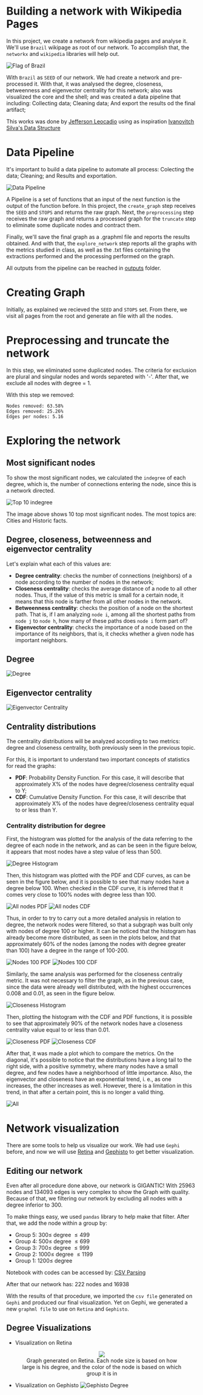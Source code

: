 # Building a network with Wikipedia Pages

In this project, we create a network from wikipedia pages and analyse it. We'll use `Brazil` wikipage as root of our network. To accomplish that, the `networkx` and `wikipedia` libraries will help out.

![Flag of Brazil](https://github.com/jsleocadio/Estrutura-de-Dados/blob/main/Network%20with%20Wikipedia/images/Flag_of_Brazil.svg)

With `Brazil` as `SEED` of our network. We had create a network and pre-processed it. With that, it was analysed the degree, closeness, betweenness and eigenvector centrality for this network; also was visualized the core and the shell; and was created a data pipeline that including: Collecting data; Cleaning data; And export the results od the final artifact;

This works was done by [Jefferson Leocadio](https://github.com/jsleocadio) using as inspiration [Ivanovitch Silva's Data Structure](https://github.com/ivanovitchm/datastructure)

# Data Pipeline

It's important to build a data pipeline to automate all process: Colecting the data; Cleaning; and Results and exportation.

![Data Pipeline](https://github.com/jsleocadio/Estrutura-de-Dados/blob/main/Network%20with%20Wikipedia/images/pipeline.png)

A Pipeline is a set of functions that an input of the next function is the output of the function before. In this project, the `create_graph` step receives the `SEED` and `STOPS` and returns the raw graph. Next, the `preprocessing` step receives the raw graph and returns a processed graph for the `truncate` step to eliminate some duplicate nodes and contract them. 

Finally, we'll save the final graph as a .graphml file and reports the results obtained. And with that, the `explore_network` step reports all the graphs with the metrics studied in class, as well as the .txt files containing the extractions performed and the processing performed on the graph.

All outputs from the pipeline can be reached in [outputs](https://github.com/jsleocadio/Estrutura-de-Dados/blob/main/Network%20with%20Wikipedia/outputs) folder.

# Creating Graph

Initially, as explained we recieved the `SEED` and `STOPS` set. From there, we visit all pages from the root and generate an file with all the nodes.

# Preprocessing and truncate the network

In this step, we eliminated some duplicated nodes. The criteria for exclusion are plural and singular nodes and words separeted with '-'. After that, we exclude all nodes with degree = 1.

With this step we removed:

```
Nodes removed: 63.58%
Edges removed: 25.26%
Edges per nodes: 5.16
```

# Exploring the network

## Most significant nodes

To show the most significant nodes, we calculated the `indegree` of each degree, which is, the number of connections entering the node, since this is a network directed.

![Top 10 indegree](https://github.com/jsleocadio/Estrutura-de-Dados/blob/main/Network%20with%20Wikipedia/images/top_10_indegree.png)

The image above shows 10 top most significant nodes. The most topics are: Cities and Historic facts.

## Degree, closeness, betweenness and eigenvector centrality

Let's explain what each of this values are:

* **Degree centrality**: checks the number of connections (neighbors) of a node according to the number of nodes in the network;
* **Closeness centrality**: checks the average distance of a node to all other nodes. Thus, if the value of this metric is small for a certain node, it means that this node is farther from all other nodes in the network.
* **Betweenness centrality**: checks the position of a node on the shortest path. That is, if I am analyzing `node i`, among all the shortest paths from `node j` to `node h`, how many of these paths does `node i` form part of?
* **Eigenvector centrality**: checks the importance of a node based on the importance of its neighbors, that is, it checks whether a given node has important neighbors.

## Degree

![Degree](https://github.com/jsleocadio/Estrutura-de-Dados/blob/main/Network%20with%20Wikipedia/images/Degree.png)

## Eigenvector centrality

![Eigenvector Centrality](https://github.com/jsleocadio/Estrutura-de-Dados/blob/main/Network%20with%20Wikipedia/images/Eigenvector_centrality.png)

## Centrality distributions
The centrality distributions will be analyzed according to two metrics: degree and closeness centrality, both previously seen in the previous topic.

For this, it is important to understand two important concepts of statistics for read the graphs:

* **PDF**: Probability Density Function. For this case, it will describe that approximately X% of the nodes have degree/closeness centrality equal to Y;
* **CDF**: Cumulative Density Function. For this case, it will describe that approximately X% of the nodes have degree/closeness centrality equal to or less than Y.
### Centrality distribution for degree

First, the histogram was plotted for the analysis of the data referring to the degree of each node in the network, and as can be seen in the figure below, it appears that most nodes have a step value of less than 500.

![Degree Histogram](https://github.com/jsleocadio/Estrutura-de-Dados/blob/main/Network%20with%20Wikipedia/images/degree_all_hist.png)

Then, this histogram was plotted with the PDF and CDF curves, as can be seen in the figure below, and it is possible to see that many nodes have a degree below 100. When checked in the CDF curve, it is inferred that it comes very close to 100% nodes with degree less than 100.

![All nodes PDF](https://github.com/jsleocadio/Estrutura-de-Dados/blob/main/Network%20with%20Wikipedia/images/probability_density_function_all_nodes.png)
![All nodes CDF](https://github.com/jsleocadio/Estrutura-de-Dados/blob/main/Network%20with%20Wikipedia/images/cumulative_density_function_all_nodes.png)

Thus, in order to try to carry out a more detailed analysis in relation to degree, the network nodes were filtered, so that a subgraph was built only with nodes of degree 100 or higher. It can be noticed that the histogram has already become more distributed, as seen in the plots below, and that approximately 60% of the nodes (among the nodes with degree greater than 100) have a degree in the range of 100-200.

![Nodes 100 PDF](https://github.com/jsleocadio/Estrutura-de-Dados/blob/main/Network%20with%20Wikipedia/images/probability_density_function_nodes_100.png)
![Nodes 100 CDF](https://github.com/jsleocadio/Estrutura-de-Dados/blob/main/Network%20with%20Wikipedia/images/cumulative_density_function_nodes_100.png)

Similarly, the same analysis was performed for the closeness centraliy metric. It was not necessary to filter the graph, as in the previous case, since the data were already well distributed, with the highest occurrences 0.008 and 0.01, as seen in the figure below.

![Closeness Histogram](https://github.com/jsleocadio/Estrutura-de-Dados/blob/main/Network%20with%20Wikipedia/images/closeness_all_hist.png)

Then, plotting the histogram with the CDF and PDF functions, it is possible to see that approximately 90% of the network nodes have a closeness centrality value equal to or less than 0.01.

![Closeness PDF](https://github.com/jsleocadio/Estrutura-de-Dados/blob/main/Network%20with%20Wikipedia/images/probability_density_function_closeness.png)
![Closeness CDF](https://github.com/jsleocadio/Estrutura-de-Dados/blob/main/Network%20with%20Wikipedia/images/cumulative_density_function_closeness.png)

After that, it was made a plot which to compare the metrics. On the diagonal, it's possible to notice that the distributions have a long tail to the right side, with a positive symmetry, where many nodes have a small degree, and few nodes have a neighborhood of little importance. Also, the eigenvector and closeness have an exponential trend, i. e., as one increases, the other increases as well. However, there is a limitation in this trend, in that after a certain point, this is no longer a valid thing.

![All](https://github.com/jsleocadio/Estrutura-de-Dados/blob/main/Network%20with%20Wikipedia/images/all.png)

# Network visualization

There are some tools to help us visualize our work. We had use `Gephi` before, and now we will use [Retina](https://ouestware.gitlab.io/retina/beta/) and [Gephisto](https://jacomyma.github.io/gephisto/) to get better visualization.

## Editing our network

Even after all procedure done above, our network is GIGANTIC! With 25963 nodes and 134093 edges is very complex to show the Graph with quality. Because of that, we filtering our network by excluding all nodes with a degree inferior to 300. 

To make things easy, we used `pandas` library to help make that filter. After that, we add the node within a group by:

* Group 5: $300 \leq$ degree $\leq 499$
* Group 4: $500 \leq$ degree $\leq 699$
* Group 3: $700 \leq$ degree $\leq 999$
* Group 2: $1000 \leq$ degree $\leq 1199$
* Group 1: $1200 \leq$ degree

Notebook with codes can be accessed by: [CSV Parsing]()

After that our network has: 222 nodes and 16938

With the results of that procedure, we imported the `csv file` generated on `Gephi` and produced our final visualization. Yet on Gephi, we generated a new `graphml file` to use on `Retina` and `Gephisto`.

## Degree Visualizations

* Visualization on Retina
<figure align="center">
    <img src="https://github.com/jsleocadio/Estrutura-de-Dados/blob/main/Network%20with%20Wikipedia/images/retina_degree.png">
    <figcaption>Graph generated on Retina. Each node size is based on how large is his degree, and the color of the node is based on which group it is in</figcaption>
</figure>

* Visualization on Gephisto
![Gephisto Degree](https://github.com/jsleocadio/Estrutura-de-Dados/blob/main/Network%20with%20Wikipedia/images/Gephisto_degree.png)
